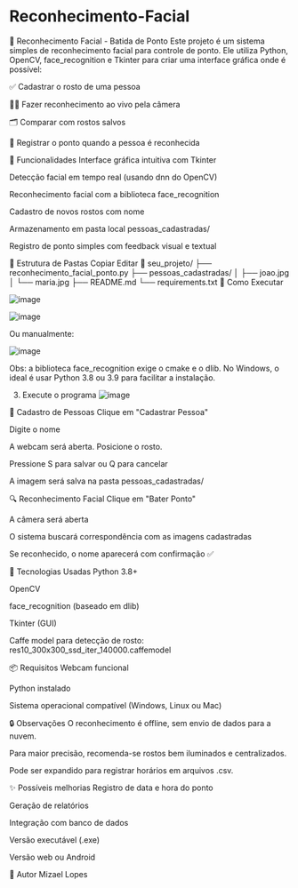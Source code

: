 # Reconhecimento-Facial
🧠 Reconhecimento Facial - Batida de Ponto
Este projeto é um sistema simples de reconhecimento facial para controle de ponto. Ele utiliza Python, OpenCV, face_recognition e Tkinter para criar uma interface gráfica onde é possível:

✅ Cadastrar o rosto de uma pessoa

🕵️‍♂️ Fazer reconhecimento ao vivo pela câmera

🗂 Comparar com rostos salvos

💬 Registrar o ponto quando a pessoa é reconhecida

📸 Funcionalidades
Interface gráfica intuitiva com Tkinter

Detecção facial em tempo real (usando dnn do OpenCV)

Reconhecimento facial com a biblioteca face_recognition

Cadastro de novos rostos com nome

Armazenamento em pasta local pessoas_cadastradas/

Registro de ponto simples com feedback visual e textual

📁 Estrutura de Pastas
Copiar
Editar
📂 seu_projeto/
├── reconhecimento_facial_ponto.py
├── pessoas_cadastradas/
│   ├── joao.jpg
│   └── maria.jpg
├── README.md
└── requirements.txt
🚀 Como Executar

![image](https://github.com/user-attachments/assets/899e2534-ed6b-41d3-a63e-cffae2fccf85)

![image](https://github.com/user-attachments/assets/dc49789b-9956-4fce-9596-0151eef44830)

Ou manualmente:

![image](https://github.com/user-attachments/assets/dfcd7b66-857f-4e90-a571-39c2a74b4fc5)

Obs: a biblioteca face_recognition exige o cmake e o dlib. No Windows, o ideal é usar Python 3.8 ou 3.9 para facilitar a instalação.

3. Execute o programa
![image](https://github.com/user-attachments/assets/f1e1e0a2-15bc-42a3-a70f-4c4bf335113d)

💾 Cadastro de Pessoas
Clique em "Cadastrar Pessoa"

Digite o nome

A webcam será aberta. Posicione o rosto.

Pressione S para salvar ou Q para cancelar

A imagem será salva na pasta pessoas_cadastradas/

🔍 Reconhecimento Facial
Clique em "Bater Ponto"

A câmera será aberta

O sistema buscará correspondência com as imagens cadastradas

Se reconhecido, o nome aparecerá com confirmação ✅

🧰 Tecnologias Usadas
Python 3.8+

OpenCV

face_recognition (baseado em dlib)

Tkinter (GUI)

Caffe model para detecção de rosto: res10_300x300_ssd_iter_140000.caffemodel

📦 Requisitos
Webcam funcional

Python instalado

Sistema operacional compatível (Windows, Linux ou Mac)

🔒 Observações
O reconhecimento é offline, sem envio de dados para a nuvem.

Para maior precisão, recomenda-se rostos bem iluminados e centralizados.

Pode ser expandido para registrar horários em arquivos .csv.

✨ Possíveis melhorias
Registro de data e hora do ponto

Geração de relatórios

Integração com banco de dados

Versão executável (.exe)

Versão web ou Android

👤 Autor
Mizael Lopes

